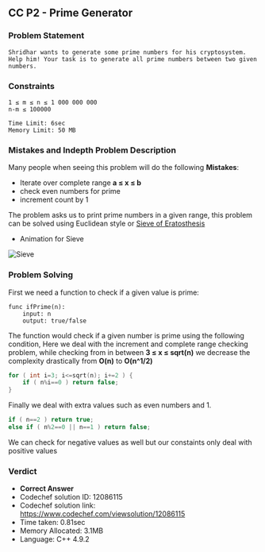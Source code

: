 ## CC P2 - Prime Generator

### Problem Statement

```
Shridhar wants to generate some prime numbers for his cryptosystem. Help him! Your task is to generate all prime numbers between two given numbers.
```

### Constraints

```
1 ≤ m ≤ n ≤ 1 000 000 000
n-m ≤ 100000

Time Limit: 6sec
Memory Limit: 50 MB
```

### Mistakes and Indepth Problem Description

Many people when seeing this problem will do the following **Mistakes**: 

- Iterate over complete range **a ≤ x ≤ b**
- check even numbers for prime
- increment count by 1

The problem asks us to print prime numbers in a given range, this problem can be solved using Euclidean style or [Sieve of Eratosthesis](https://en.wikipedia.org/wiki/Sieve_of_Eratosthenes)

- Animation for Sieve

![Sieve](https://upload.wikimedia.org/wikipedia/commons/b/b9/Sieve_of_Eratosthenes_animation.gif)

### Problem Solving

First we need a function to check if a given value is prime:

```
func ifPrime(n): 
    input: n
    output: true/false
```

The function would check if a given number is prime using the following condition, Here we deal with the increment and complete range checking problem, while checking from in between **3 ≤ x ≤ sqrt(n)** we decrease the complexity drastically from **O(n)** to **O(n^1/2)**


```C++
for ( int i=3; i<=sqrt(n); i+=2 ) {
    if ( n%i==0 ) return false;
}
```

Finally we deal with extra values such as even numbers and 1.

```C++
if ( n==2 ) return true;
else if ( n%2==0 || n==1 ) return false;
```

We can check for negative values as well but our constaints only deal with positive values

### Verdict

- **Correct Answer**
- Codechef solution ID: 12086115
- Codechef solution link: https://www.codechef.com/viewsolution/12086115
- Time taken: 0.81sec
- Memory Allocated: 3.1MB
- Language: C++ 4.9.2
